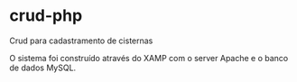 # crud-php
Crud para cadastramento de cisternas

O sistema foi construído através do XAMP com o server Apache e o banco de dados MySQL. 
